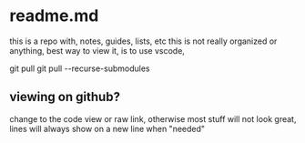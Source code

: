 # readme.md
this is a repo with, notes, guides, lists, etc
this is not really organized or anything,
best way to view it, is to use vscode,

git pull git pull --recurse-submodules


## viewing on github?
change to the code view or raw link, 
otherwise most stuff will not look great,
lines will always show on a new line when "needed"
